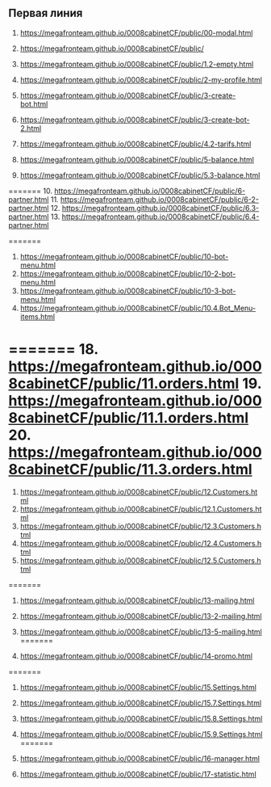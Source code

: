 ## Первая линия
1.  <https://megafronteam.github.io/0008cabinetCF/public/00-modal.html>
2. <https://megafronteam.github.io/0008cabinetCF/public/>
3. <https://megafronteam.github.io/0008cabinetCF/public/1.2-empty.html>
4. <https://megafronteam.github.io/0008cabinetCF/public/2-my-profile.html>
5. <https://megafronteam.github.io/0008cabinetCF/public/3-create-bot.html>
6. <https://megafronteam.github.io/0008cabinetCF/public/3-create-bot-2.html>
7. <https://megafronteam.github.io/0008cabinetCF/public/4.2-tarifs.html>
   
8. <https://megafronteam.github.io/0008cabinetCF/public/5-balance.html>
9.  <https://megafronteam.github.io/0008cabinetCF/public/5.3-balance.html>
    
=======
10. <https://megafronteam.github.io/0008cabinetCF/public/6-partner.html>
11. <https://megafronteam.github.io/0008cabinetCF/public/6-2-partner.html>
12. <https://megafronteam.github.io/0008cabinetCF/public/6.3-partner.html>
13. <https://megafronteam.github.io/0008cabinetCF/public/6.4-partner.html>
    
=======
1.  <https://megafronteam.github.io/0008cabinetCF/public/10-bot-menu.html>
2.  <https://megafronteam.github.io/0008cabinetCF/public/10-2-bot-menu.html>
3.  <https://megafronteam.github.io/0008cabinetCF/public/10-3-bot-menu.html>
4.  <https://megafronteam.github.io/0008cabinetCF/public/10.4.Bot_Menu-items.html>
    
=======
18. <https://megafronteam.github.io/0008cabinetCF/public/11.orders.html>
19. <https://megafronteam.github.io/0008cabinetCF/public/11.1.orders.html>
20. <https://megafronteam.github.io/0008cabinetCF/public/11.3.orders.html>
=======
1.  <https://megafronteam.github.io/0008cabinetCF/public/12.Customers.html>
2.  <https://megafronteam.github.io/0008cabinetCF/public/12.1.Customers.html>
3.  <https://megafronteam.github.io/0008cabinetCF/public/12.3.Customers.html>
4.  <https://megafronteam.github.io/0008cabinetCF/public/12.4.Customers.html>
5.  <https://megafronteam.github.io/0008cabinetCF/public/12.5.Customers.html>

=======
1.  <https://megafronteam.github.io/0008cabinetCF/public/13-mailing.html>
2.  <https://megafronteam.github.io/0008cabinetCF/public/13-2-mailing.html>
3.  <https://megafronteam.github.io/0008cabinetCF/public/13-5-mailing.html>
=======
    
1.  <https://megafronteam.github.io/0008cabinetCF/public/14-promo.html>

=======
1.  <https://megafronteam.github.io/0008cabinetCF/public/15.Settings.html>
2.  <https://megafronteam.github.io/0008cabinetCF/public/15.7.Settings.html>
3.  <https://megafronteam.github.io/0008cabinetCF/public/15.8.Settings.html>
4.  <https://megafronteam.github.io/0008cabinetCF/public/15.9.Settings.html>
=======

1.  <https://megafronteam.github.io/0008cabinetCF/public/16-manager.html>
2.  <https://megafronteam.github.io/0008cabinetCF/public/17-statistic.html>